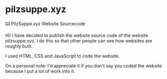 # pilzsuppe.xyz
⌨️ PilzSuppe.xyz Website Sourcecode

Hi! I have decided to publish the website source code of the website pilzsuppe.xyz. I do this so that other people can see how websites are roughly built.

I used HTML, CSS and JavaScript to code the website.

On a personal note: I'd appreciate it if you don't say you coded the website because I put a lot of work into it.
